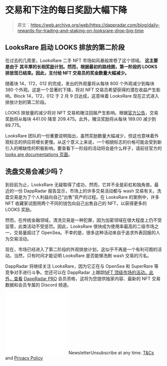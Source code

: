 # 交易和下注的每日奖励大幅下降

> 原文：<https://web.archive.org/web/https://dappradar.com/blog/daily-rewards-for-trading-and-staking-on-looksrare-drop-big-time>

## LooksRare 启动 LOOKS 排放的第二阶段

在过去的几周里，LooksRare 二手 NFT 市场如风暴般席卷了这个领域。 **这主要是由于** **其丰厚的长相奖励计划。然而，根据最初的路线图，第一阶段的 LOOKS 排放现已结束。因此，支付给 NFT 交易员的奖金数量大幅减少。**

随着块 14，172，012 的完成，发出的外观量将从每块 800 个外观减少到每块 380 个外观。这是一个显著的下降，将对 NFT 交易员希望获得的潜在收益产生影响。Block 14，172，012 于 2 月 9 日达成，这意味着 LooksRare 现在正式进入排放计划的第二阶段。

LOOKS 排放量的减少将对 NFT 交易和赌注回报产生影响。根据[官方公告](https://web.archive.org/web/20221208050640/https://docs.looksrare.org/blog/looks-emission-phase-2)，交易奖励将从每块 441.00 降至 209.475。此外，赌注奖励将从每块 189.00 减少到 89.775。

LooksRare 团队的一份重要说明指出，虽然奖励数量大幅减少，但这也意味着外观标志的供应将增长更慢。从这个意义上来说，一个相貌标志的价格可能会受到新引入的稀缺性的积极影响。要查看下一阶段的活动将会是什么样子，请前往官方的[looks are documentations 页面](https://web.archive.org/web/20221208050640/https://docs.looksrare.org/about/rewards/trading-rewards)。

## 洗盘交易会减少吗？

到目前为止，LooksRare 无疑取得了成功，然而，它并不全是彩虹和独角兽。最近的一份 DappRadar 报告显示，市场上的许多交易活动都与 wash 交易有关。洗盘交易是为了个人利益向自己“出售”资产的过程。在 LooksRare 的案例中，许多 NFT 收藏家试图用两个不同的钱包向自己出售自己的 NFT，以获得更多的 LOOKS 奖励。

然而，在传统金融领域，清洗交易是一种犯罪，因为加密领域在很大程度上仍不受监管，此类活动不受惩罚。因此，LooksRare 很快成为使用率最高的二级市场之一，交易量超过了 OpenSea。不幸的是，很多这种活动来自于追求外表回报的人为交易活动。

现在，市场已经进入了第二阶段的外观排放计划，这似乎不再是一个有利可图的活动。当然，只有时间才能证明 LooksRare 是否能够洗刷 wash 交易的污名。

DappRadar 将继续关注 LooksRare，因为它正在与 OpenSea 和 SuperRare 等竞争对手进行斗争。您还可以在 DappRadar 上跟踪[NFT 顶级市场的活动。此外，查看](https://web.archive.org/web/20221208050640/https://dappradar.com/nft/marketplaces) [DappRadar PRO](https://web.archive.org/web/20221208050640/https://dappradar.com/token/pro) 会员资格，这将为您提供独家内容、最新的 NFT 交易数据和会员专属的 Discord 频道。

![](img/6d5a4a2d609c56e1a5771717e54ba759.png) NewsletterUnsubscribe at any time. [T&Cs](https://web.archive.org/web/20221208050640/https://dappradar.com/terms) and [Privacy Policy](https://web.archive.org/web/20221208050640/https://dappradar.com/privacy-policy)